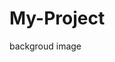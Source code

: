 # My-Project
backgroud image
<!-- https://png.pngtree.com/thumb_back/fh260/back_our/20190625/ourmid/pngtree-all-in-one-general-purpose-poster-banner-image_258722.jpg -->